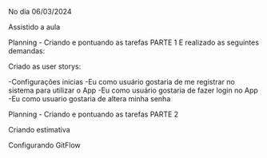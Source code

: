 No dia 06/03/2024 

Assistido a aula 

Planning - Criando e pontuando as tarefas PARTE 1
 E realizado as seguintes demandas:

 Criado as user storys: 
 
  -Configurações inicias
  -Eu como usuário gostaria de me registrar no sistema para utilizar o App
  -Eu como usuário gostaria de fazer login no App
  -Eu como usuario gostaria de altera minha senha


  Planning - Criando e pontuando as tarefas PARTE 2

  Criando estimativa


Configurando GitFlow
